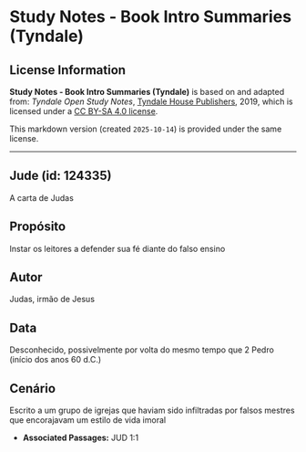 # Study Notes - Book Intro Summaries (Tyndale)

## License Information

**Study Notes - Book Intro Summaries (Tyndale)** is based on and adapted from: _Tyndale Open Study Notes_, [Tyndale House Publishers](https://tyndaleopenresources.com/), 2019, which is licensed under a [CC BY-SA 4.0 license](https://creativecommons.org/licenses/by-sa/4.0/legalcode.en).

This markdown version (created `2025-10-14`) is provided under the same license.



--------------------------------

## Jude (id: 124335)

A carta de Judas

Propósito
---------

Instar os leitores a defender sua fé diante do falso ensino

Autor
-----

Judas, irmão de Jesus

Data
----

Desconhecido, possivelmente por volta do mesmo tempo que 2 Pedro (início dos anos 60 d.C.)

Cenário
-------

Escrito a um grupo de igrejas que haviam sido infiltradas por falsos mestres que encorajavam um estilo de vida imoral

* **Associated Passages:** JUD 1:1

